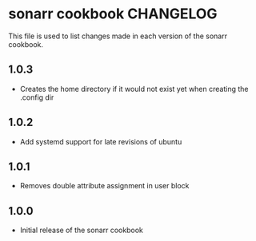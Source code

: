 sonarr cookbook CHANGELOG
=========================

This file is used to list changes made in each version of the sonarr cookbook.

1.0.3
-----
* Creates the home directory if it would not exist yet when creating the .config dir

1.0.2
-----
* Add systemd support for late revisions of ubuntu

1.0.1
-----
* Removes double attribute assignment in user block

1.0.0
-----
* Initial release of the sonarr cookbook
